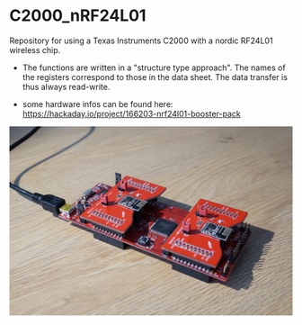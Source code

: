 # C2000_nRF24L01
Repository for using a Texas Instruments C2000 with a nordic RF24L01 wireless chip.

* The functions are written in a "structure type approach". The names of the registers correspond to those in the data sheet. The data transfer is thus always read-write.

* some hardware infos can be found here: https://hackaday.io/project/166203-nrf24l01-booster-pack

![Alternativtext](https://github.com/ben5en/C2000_nRF24L01/blob/master/LAUNCHXL-F28069%20with%20BoosterPacks.JPG "Hardware")
